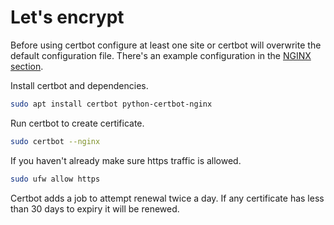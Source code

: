 # Let's encrypt
Before using certbot configure at least one site or certbot will overwrite the default configuration file. There's an example configuration in the [NGINX section](https://github.com/eremt/pi-server/blob/master/docs/nginx.md).

Install certbot and dependencies.
```bash
sudo apt install certbot python-certbot-nginx
```
Run certbot to create certificate.
```bash
sudo certbot --nginx
```
If you haven't already make sure https traffic is allowed.
```bash
sudo ufw allow https
```
Certbot adds a job to attempt renewal twice a day. If any certificate has less than 30 days to expiry it will be renewed.
